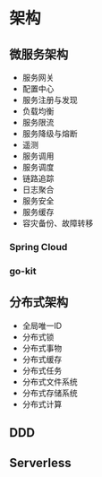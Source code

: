 # 架构
## 微服务架构
* 服务网关
* 配置中心
* 服务注册与发现
* 负载均衡
* 服务限流
* 服务降级与熔断
* 遥测
* 服务调用
* 服务调度
* 链路追踪
* 日志聚合
* 服务安全
* 服务缓存
* 容灾备份、故障转移

### Spring Cloud
### go-kit
## 分布式架构
* 全局唯一ID
* 分布式锁
* 分布式事物
* 分布式缓存
* 分布式任务
* 分布式文件系统
* 分布式存储系统
* 分布式计算

## DDD
## Serverless